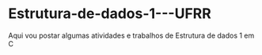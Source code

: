 # Estrutura-de-dados-1---UFRR
Aqui vou postar algumas atividades e trabalhos de Estrutura de dados 1 em C 
